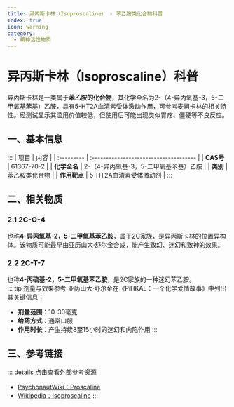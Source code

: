 ```yaml
---
title: 异丙斯卡林（Isoproscaline） - 苯乙胺类化合物科普
index: true
icon: warning
category:
  - 精神活性物质
---
```


# 异丙斯卡林（Isoproscaline）科普

异丙斯卡林是一类属于**苯乙胺的化合物**，其化学全名为2-（4-异丙氧基-3，5-二甲氧基苯基）乙胺，具有5-HT2A血清素受体激动作用，可参考麦司卡林的相关特性。经测试显示其滥用价值较低，但使用后可能出现类似胃疼、僵硬等不良反应。


## 一、基本信息
:::
| 项目       | 内容                                   |
| :--------- | :------------------------------------- |
| **CAS号**  | 61367-70-2                             |
| **化学全名** | 2-（4-异丙氧基-3，5-二甲氧基苯基）乙胺 |
| **类别**   | 苯乙胺类化合物                         |
| **作用靶点** | 5-HT2A血清素受体激动剂                 |
:::


## 二、相关物质
### 2.1 2C-O-4
也称**4-异丙氧基-2，5-二甲氧基苯乙胺**，属于2C家族，是异丙斯卡林的位置异构体。该物质可能最早由亚历山大·舒尔金合成，能产生致幻、迷幻和致神的效果。

### 2.2 2C-T-7
也称**4-丙硫基-2，5-二甲氧基苯乙胺**，是2C家族的一种迷幻苯乙胺。  
::: tip 剂量与效果参考
亚历山大·舒尔金在《PiHKAL：一个化学爱情故事》中列出其关键信息：
- **剂量范围**：10-30毫克
- **给药方式**：通常口服
- **作用时长**：产生持续8至15小时的迷幻和内陷作用
:::


## 三、参考链接
::: details 点击查看外部参考资源
- [PsychonautWiki：Proscaline](https://m.psychonautwiki.org/wiki/Proscaline)
- [Wikipedia：Isoproscaline](https://en.m.wikipedia.org/wiki/Isoproscaline)
:::

